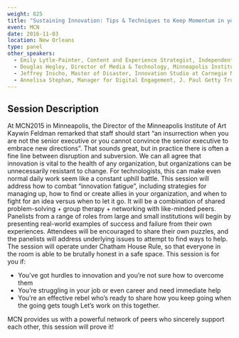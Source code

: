 ```yaml
---
weight: 825
title: "Sustaining Innovation: Tips & Techniques to Keep Momentum in your Organization"
event: MCN
date: 2016-11-03
location: New Orleans
type: panel
other_speakers:
  - Emily Lytle-Painter, Content and Experience Strategist, Independent
  - Douglas Hegley, Director of Media & Technology, Minneapolis Institute of Art
  - Jeffrey Inscho, Master of Disaster, Innovation Studio at Carnegie Museums of Pittsburgh
  - Annelisa Stephan, Manager for Digital Engagement, J. Paul Getty Trust
---
```


## Session Description

At MCN2015 in Minneapolis, the Director of the Minneapolis Institute of Art Kaywin Feldman remarked that staff should start “an insurrection when you are not the senior executive or you cannot convince the senior executive to embrace new directions”. That sounds great, but in practice there is often a fine line between disruption and subversion. We can all agree that innovation is vital to the health of any organization, but organizations can be unnecessarily resistant to change. For technologists, this can make even normal daily work seem like a constant uphill battle. This session will address how to combat “innovation fatigue”, including strategies for managing up, how to find or create allies in your organization, and when to fight for an idea versus when to let it go. It will be a combination of shared problem-solving + group therapy + networking with like-minded peers. Panelists from a range of roles from large and small institutions will begin by presenting real-world examples of success and failure from their own experiences. Attendees will be encouraged to share their own puzzles, and the panelists will address underlying issues to attempt to find ways to help. The session will operate under Chatham House Rule, so that everyone in the room is able to be brutally honest in a safe space. This session is for you if: 

- You’ve got hurdles to innovation and you’re not sure how to overcome them 
- You’re struggling in your job or even career and need immediate help 
- You’re an effective rebel who’s ready to share how you keep going when the going gets tough Let’s work on this together. 

MCN provides us with a powerful network of peers who sincerely support each other, this session will prove it! 